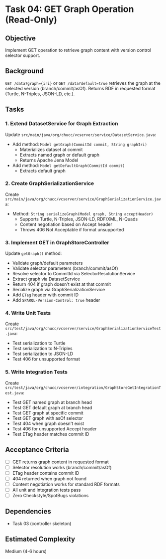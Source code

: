 # Task 04: GET Graph Operation (Read-Only)

## Objective
Implement GET operation to retrieve graph content with version control selector support.

## Background
`GET /data?graph={iri}` or `GET /data?default=true` retrieves the graph at the selected version (branch/commit/asOf). Returns RDF in requested format (Turtle, N-Triples, JSON-LD, etc.).

## Tasks

### 1. Extend DatasetService for Graph Extraction
Update `src/main/java/org/chucc/vcserver/service/DatasetService.java`:
- Add method: `Model getGraph(CommitId commit, String graphIri)`
  - Materializes dataset at commit
  - Extracts named graph or default graph
  - Returns Apache Jena Model
- Add method: `Model getDefaultGraph(CommitId commit)`
  - Extracts default graph

### 2. Create GraphSerializationService
Create `src/main/java/org/chucc/vcserver/service/GraphSerializationService.java`:
- Method: `String serializeGraph(Model graph, String acceptHeader)`
  - Supports Turtle, N-Triples, JSON-LD, RDF/XML, N-Quads
  - Content negotiation based on Accept header
  - Throws 406 Not Acceptable if format unsupported

### 3. Implement GET in GraphStoreController
Update `getGraph()` method:
- Validate graph/default parameters
- Validate selector parameters (branch/commit/asOf)
- Resolve selector to CommitId via SelectorResolutionService
- Extract graph via DatasetService
- Return 404 if graph doesn't exist at that commit
- Serialize graph via GraphSerializationService
- Add `ETag` header with commit ID
- Add `SPARQL-Version-Control: true` header

### 4. Write Unit Tests
Create `src/test/java/org/chucc/vcserver/service/GraphSerializationServiceTest.java`:
- Test serialization to Turtle
- Test serialization to N-Triples
- Test serialization to JSON-LD
- Test 406 for unsupported format

### 5. Write Integration Tests
Create `src/test/java/org/chucc/vcserver/integration/GraphStoreGetIntegrationTest.java`:
- Test GET named graph at branch head
- Test GET default graph at branch head
- Test GET graph at specific commit
- Test GET graph with asOf selector
- Test 404 when graph doesn't exist
- Test 406 for unsupported Accept header
- Test ETag header matches commit ID

## Acceptance Criteria
- [ ] GET returns graph content in requested format
- [ ] Selector resolution works (branch/commit/asOf)
- [ ] ETag header contains commit ID
- [ ] 404 returned when graph not found
- [ ] Content negotiation works for standard RDF formats
- [ ] All unit and integration tests pass
- [ ] Zero Checkstyle/SpotBugs violations

## Dependencies
- Task 03 (controller skeleton)

## Estimated Complexity
Medium (4-6 hours)
